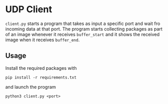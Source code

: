 # UDP Client
`client.py` starts a program that takes as input a specific port and wait fro incoming data at that port. 
The program starts collecting packages as part of an image whenever it receives `buffer_start` and it shows the received image when it receives `buffer_end`.

## Usage
Install the required packages with
```
pip install -r requirements.txt
```
and launch the program
```
python3 client.py <port>
```